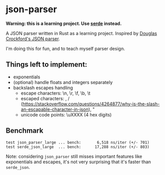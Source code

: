 # json-parser
**Warning: this is a learning project.
Use [serde](https://github.com/serde-rs/serde) instead.**

A JSON parser written in Rust as a learning project.
Inspired by [Douglas Crockford's JSON parser](https://github.com/douglascrockford/JSON-js/blob/master/json_parse.js).

I'm doing this for fun, and to teach myself parser design.

## Things left to implement:
- exponentials
- (optional) handle floats and integers separately
- backslash escapes handling
  - escape characters: \n, \r, \f, \b, \t
  - escaped characters: \, / (https://stackoverflow.com/questions/4264877/why-is-the-slash-an-escapable-character-in-json), "
  - unicode code points: \uXXXX (4 hex digits)

## Benchmark
    test json_parser_large ... bench:       6,518 ns/iter (+/- 701)
    test serde_json_large  ... bench:      17,288 ns/iter (+/- 803)

Note: considering `json_parser` still misses important features like
exponentials and escapes, it's not very surprising that it's faster than
`serde_json`.

